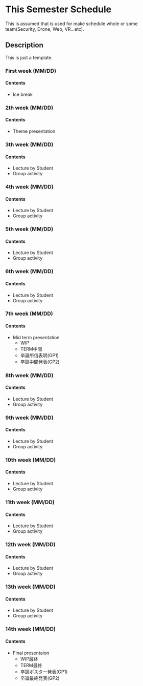 # This Semester Schedule
This is assumed that is used for make schedule whole or some team(Security, Drone, Web, VR...etc).

## Description
This is just a template. 

### First week (MM/DD)
#### Contents 
- Ice break

### 2th week (MM/DD)
#### Contents 
- Theme presentation

### 3th week (MM/DD)
#### Contents 
- Lecture by Student
- Group activity

### 4th week (MM/DD)
#### Contents 
- Lecture by Student
- Group activity

### 5th week (MM/DD)
#### Contents 
- Lecture by Student
- Group activity

### 6th week (MM/DD)
#### Contents 
- Lecture by Student
- Group activity

### 7th week (MM/DD)
#### Contents 
- Mid term presentation
  - WIP
  - TERM中間
  - 卒論所信表明(GP1)
  - 卒論中間発表(GP2)

### 8th week (MM/DD)
#### Contents 
- Lecture by Student
- Group activity

### 9th week (MM/DD)
#### Contents 
- Lecture by Student
- Group activity

### 10th week (MM/DD)
#### Contents 
- Lecture by Student
- Group activity

### 11th week (MM/DD)
#### Contents 
- Lecture by Student
- Group activity

### 12th week (MM/DD)
#### Contents 
- Lecture by Student
- Group activity

### 13th week (MM/DD)
#### Contents 
- Lecture by Student
- Group activity

### 14th week (MM/DD)
#### Contents 
- Final presentaion
  - WIP最終
  - TERM最終
  - 卒論ポスター発表(GP1)
  - 卒論最終発表(GP2)

